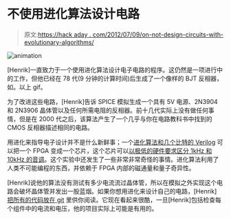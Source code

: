 # 不使用进化算法设计电路

> 原文:[https://hack aday . com/2012/07/09/on-not-design-circuits-with-evolutionary-algorithms/](https://hackaday.com/2012/07/09/on-not-designing-circuits-with-evolutionary-algorithms/)

![](../Images/ec75bfee69300e4308d93e21d4f70e8f.png "animation")

[Henrik]一直致力于一个使用进化算法设计电子电路的程序。这仍然是一项进行中的工作，但他已经在 78 代(9 分钟的计算时间)后生成了一个像样的 BJT 反相器，如。以上 gif。

为了改进这些电路，[Henrik]告诉 SPICE 模拟生成一个具有 5V 电源、2N3904 和 2N3906 晶体管以及任何所需电阻的反相器。前十几代实际上没有做任何事情，但是在 2000 代之后，该算法产生了一个几乎与你在电路教科书中找到的 CMOS 反相器描述相同的电路。

用进化来指导电子设计并不是什么新鲜事；一个[进化算法和几个比特的 Verilog](http://www.damninteresting.com/on-the-origin-of-circuits/) 可以把一个 FPGA 变成一个芯片，这个芯片可以[以极低的硬件要求区分 1kHz 和 10kHz 的音调](http://www.amazon.com/Hardware-Evolution-Reconfigurable-Distinguished-Dissertations/dp/3540762531)。这个实验中还发生了一些非常非常奇怪的事情。进化算法利用了人类不可能编程的东西，并依赖于 FPGA 内部的磁通量和量子奇异性。

[Henrik]说他的算法没有测试有多少电流流过晶体管，所以在模拟之外实现这个电路会破坏晶体管并发出一股蓝烟。如果你想用进化来设计自己的电路，[Henrik] [把所有的代码放在 git](https://github.com/Ttl/evolutionary-circuits) 里供你阅读。它现在看起来很酷，一旦[Henrik]包括检查每个组件中的电流和电压，他的项目实际上可能是有用的。